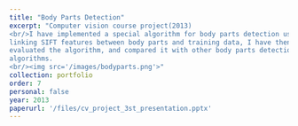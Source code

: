 ```yaml
---
title: "Body Parts Detection"
excerpt: "Computer vision course project(2013)
<br/>I have implemented a special algorithm for body parts detection using
linking SIFT features between body parts and training data, I have then
evaluated the algorithm, and compared it with other body parts detection
algorithms.
<br/><img src='/images/bodyparts.png'>"
collection: portfolio
order: 7
personal: false
year: 2013
paperurl: '/files/cv_project_3st_presentation.pptx'
---
```



